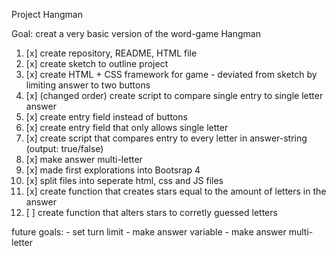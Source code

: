 Project Hangman

Goal: creat a very basic version of the word-game Hangman

1. [x] create repository, README, HTML file
2. [x] create sketch to outline project
3. [x] create HTML + CSS framework for game
\- deviated from sketch by limiting answer to two buttons
4. [x] (changed order) create script to compare single entry to single letter answer
5. [x] create entry field instead of buttons
6. [x] create entry field that only allows single letter
7. [x] create script that compares entry to every letter in answer-string \(output: true/false\)
8. [x] make answer multi-letter
9. [x] made first explorations into Bootsrap 4
10. [x] split files into seperate html, css and JS files
11. [x] create function that creates stars equal to the amount of letters in the answer
12. [ ] create function that alters stars to corretly guessed letters

future goals:
\- set turn limit
\- make answer variable
\- make answer multi-letter
